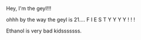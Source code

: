 Hey, I'm the geyl!!!

ohhh by the way the geyl is 21....
    F I E S T Y Y Y Y ! ! !

Ethanol is very bad kidsssssss.

